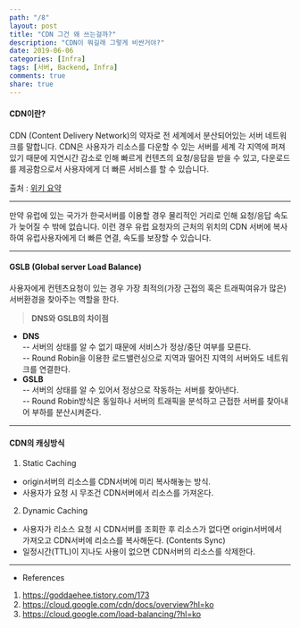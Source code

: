 ```yaml
---
path: "/8"
layout: post
title: "CDN 그건 왜 쓰는걸까?"
description: "CDN이 뭐길래 그렇게 비싼거야?"
date: 2019-06-06
categories: [Infra]
tags: [서버, Backend, Infra]
comments: true
share: true
---
```


#### CDN이란?
CDN (Content Delivery Network)의 약자로 전 세계에서 분산되어있는 서버 네트워크를 말합니다. CDN은 사용자가 리소스를 다운할 수 있는 서버를 세계 각 지역에 퍼져있기 때문에 지연시간 감소로 인해 빠르게 컨텐츠의 요청/응답을 받을 수 있고, 다운로드를 제공함으로서 사용자에게 더 빠른 서비스를 할 수 있습니다.

출처 : [위키 요약](https://ko.wikipedia.org/wiki/%EC%BD%98%ED%85%90%EC%B8%A0_%EC%A0%84%EC%86%A1_%EB%84%A4%ED%8A%B8%EC%9B%8C%ED%81%AC)

---

만약 유럽에 있는 국가가 한국서버를 이용할 경우 물리적인 거리로 인해 요청/응답 속도가 늦어질 수 밖에 없습니다.
이런 경우 유럽 요청자의 근처의 위치의 CDN 서버에 복사하여 유럽사용자에게 더 빠른 연결, 속도를 보장할 수 있습니다.

---

#### GSLB (Global server Load Balance)
사용자에게 컨텐츠요청이 있는 경우 가장 최적의(가장 근접의 혹은 트래픽여유가 많은) 서버환경을 찾아주는 역할을 한다.

> **DNS와 GSLB의 차이점**   
- **DNS**  
-- 서버의 상태를 알 수 없기 때문에 서비스가 정상/중단 여부를 모른다.  
-- Round Robin을 이용한 로드밸런싱으로 지역과 떨어진 지역의 서버와도 네트워크를 연결한다.  
- **GSLB**  
-- 서버의 상태를 알 수 있어서 정상으로 작동하는 서버를 찾아낸다.   
-- Round Robin방식은 동일하나 서버의 트래픽을 분석하고 근접한 서버를 찾아내어 부하를 분산시켜준다.  


---

#### CDN의 캐싱방식
1. Static Caching 
- origin서버의 리소스를 CDN서버에 미리 복사해놓는 방식.
- 사용자가 요청 시 무조건 CDN서버에서 리소스를 가져온다.

2. Dynamic Caching
- 사용자가 리소스 요청 시 CDN서버를 조회한 후 리소스가 없다면 origin서버에서 가져오고 CDN서버에 리소스를 복사해둔다. (Contents Sync)  
- 일정시간(TTL)이 지나도 사용이 없으면 CDN서버의 리소스를 삭제한다.

---
* References  
1. https://goddaehee.tistory.com/173  
2. https://cloud.google.com/cdn/docs/overview?hl=ko
3. https://cloud.google.com/load-balancing/?hl=ko